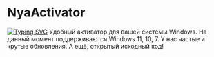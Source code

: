 # NyaActivator
[![Typing SVG](https://readme-typing-svg.demolab.com?font=Geist+Mono&pause=1000&color=1200F7&width=465&height=40&lines=NyaActivator;Windows+11;Windows+10;Windows+7)](https://git.io/typing-svg)
Удобный активатор для вашей системы Windows. На данный момент поддерживаются Windows 11, 10, 7.
У нас частые и крутые обновления.
А ещё, открытый исходный код!
